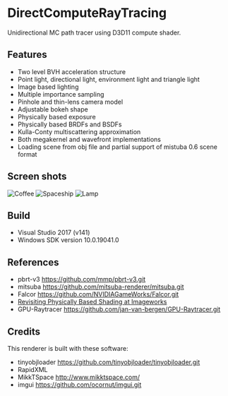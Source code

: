 # DirectComputeRayTracing
Unidirectional MC path tracer using D3D11 compute shader.

## Features
- Two level BVH acceleration structure
- Point light, directional light, environment light and triangle light
- Image based lighting
- Multiple importance sampling
- Pinhole and thin-lens camera model
- Adjustable bokeh shape
- Physically based exposure
- Physically based BRDFs and BSDFs
- Kulla-Conty multiscattering approximation
- Both megakernel and wavefront implementations
- Loading scene from obj file and partial support of mistuba 0.6 scene format

## Screen shots
![Coffee](https://onedrive.live.com/embed?resid=46FF59C600EB91ED%213291&authkey=%21APZWQq3g0SL42sI&width=2562&height=1453)
![Spaceship](https://onedrive.live.com/embed?resid=46FF59C600EB91ED%213293&authkey=%21ACuUZFtIbRN51wM&width=3840&height=2088)
![Lamp](https://onedrive.live.com/embed?resid=46FF59C600EB91ED%213292&authkey=%21AKO8mMGMpviIsv8&width=2562&height=1453)

## Build
- Visual Studio 2017 (v141)
- Windows SDK version 10.0.19041.0

## References
- pbrt-v3 https://github.com/mmp/pbrt-v3.git
- mitsuba https://github.com/mitsuba-renderer/mitsuba.git
- Falcor https://github.com/NVIDIAGameWorks/Falcor.git
- [Revisiting Physically Based Shading at Imageworks](https://blog.selfshadow.com/publications/s2017-shading-course/imageworks/s2017_pbs_imageworks_slides_v2.pdf)
- GPU-Raytracer https://github.com/jan-van-bergen/GPU-Raytracer.git

## Credits
This renderer is built with these software:
- tinyobjloader https://github.com/tinyobjloader/tinyobjloader.git
- RapidXML
- MikkTSpace http://www.mikktspace.com/
- imgui https://github.com/ocornut/imgui.git

